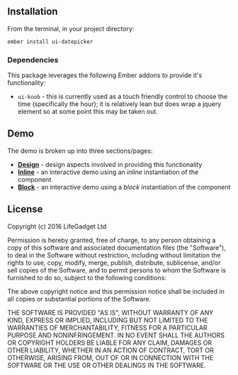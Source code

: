 ## Installation

From the terminal, in your project directory:

```sh
ember install ui-datepicker
```

### Dependencies

This package leverages the following Ember addons to provide it's functionality:

- `ui-knob` - this is currently used as a touch friendly control to choose the time (specifically the hour); it is relatively lean but does wrap a jquery element so at some point this may be taken out.

## Demo

The demo is broken up into three sections/pages:

- [**Design**](/demo-design) - design aspects involved in providing this functionality
- [**Inline**](/demo-inline) - an interactive demo using an _inline_ instantiation of the component
- [**Block**](/demo-block) - an interactive demo using a _block_ instantiation of the component

## License

Copyright (c) 2016 LifeGadget Ltd

Permission is hereby granted, free of charge, to any person obtaining a copy of
this software and associated documentation files (the "Software"), to deal in
the Software without restriction, including without limitation the rights to
use, copy, modify, merge, publish, distribute, sublicense, and/or sell copies
of the Software, and to permit persons to whom the Software is furnished to do
so, subject to the following conditions:

The above copyright notice and this permission notice shall be included in all
copies or substantial portions of the Software.

THE SOFTWARE IS PROVIDED "AS IS", WITHOUT WARRANTY OF ANY KIND, EXPRESS OR
IMPLIED, INCLUDING BUT NOT LIMITED TO THE WARRANTIES OF MERCHANTABILITY,
FITNESS FOR A PARTICULAR PURPOSE AND NONINFRINGEMENT. IN NO EVENT SHALL THE
AUTHORS OR COPYRIGHT HOLDERS BE LIABLE FOR ANY CLAIM, DAMAGES OR OTHER
LIABILITY, WHETHER IN AN ACTION OF CONTRACT, TORT OR OTHERWISE, ARISING FROM,
OUT OF OR IN CONNECTION WITH THE SOFTWARE OR THE USE OR OTHER DEALINGS IN THE
SOFTWARE.
